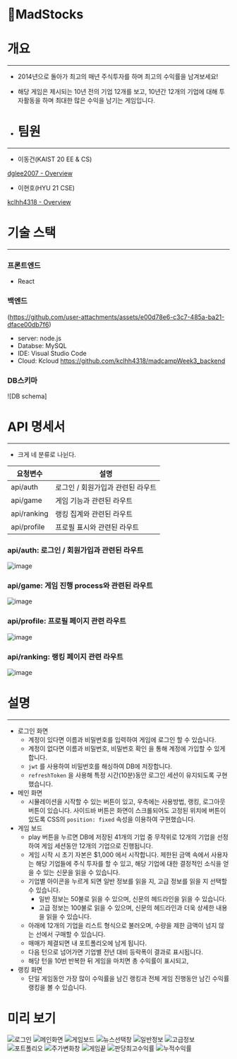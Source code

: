 # 🤑MadStocks

# 개요

---

- 2014년으로 돌아가 최고의 매년 주식투자를 하며 최고의 수익률을 남겨보세요!
- 해당 게임은 제시되는 10년 전의 기업 12개를 보고, 10년간 12개의 기업에 대해 투자활동을 하며 최대한 많은 수익을 남기는 게임입니다.

- # 팀원

---

- 이동건(KAIST 20 EE & CS)

[dglee2007 - Overview](https://github.com/dglee2007)

- 이현호(HYU 21 CSE)

[kclhh4318 - Overview](https://github.com/kclhh4318)

# 기술 스택

---

### 프론트엔드

- React

    

### 백엔드 
(https://github.com/user-attachments/assets/e00d78e6-c3c7-485a-ba21-dface00db7f6)
- server: node.js
- Databse: MySQL
- IDE: Visual Studio Code
- Cloud: Kcloud
https://github.com/kclhh4318/madcampWeek3_backend
### DB스키마
![DB schema]

# API 명세서

---

- 크게 네 분류로 나뉜다.

| 요청변수 | 설명 |
| --- | --- |
| api/auth | 로그인 / 회원가입과 관련된 라우트 |
| api/game | 게임 기능과 관련된 라우트 |
| api/ranking | 랭킹 집계와 관련된 라우트 |
| api/profile | 프로필 표시와 관련된 라우트 |

### api/auth: 로그인 / 회원가입과 관련된 라우트
![image](https://github.com/user-attachments/assets/3e58c63d-5143-423e-aff5-9117a3568f38)

### api/game: 게임 진행 process와 관련된 라우트
![image](https://github.com/user-attachments/assets/bcd462fc-1655-4117-8aec-3997fb1d47e7)

### api/profile: 프로필 페이지 관련 라우트
![image](https://github.com/user-attachments/assets/e7abb1ec-70d0-414e-a7fc-cacdb5f3049a)

### api/ranking: 랭킹 페이지 관련 라우트
![image](https://github.com/user-attachments/assets/061381b1-6b85-4ad4-867d-2c3db11777b8)

# 설명

---

- 로그인 화면
    - 계정이 있다면 이름과 비밀번호를 입력하여 게임에 로그인 할 수 있습니다.
    - 계정이 없다면 이름과 비밀번호, 비밀번호 확인 을 통해 계정에 가입할 수 있게 합니다.
    - `jwt` 를 사용하여 비밀번호를 해싱하여 DB에 저장합니다.
    - `refreshToken` 을 사용해 특정 시간(10분)동안 로그인 세션이 유지되도록 구현했습니다.
- 메인 화면
    - 시뮬레이션을 시작할 수 있는 버튼이 있고, 우측에는 사용방법, 랭킹, 로그아웃 버튼이 있습니다. 사이드바 버튼은 화면이 스크롤되어도 고정된 위치에 버튼이 있도록 CSS의  `position: fixed` 속성을 이용하여 구현했습니다.
- 게임 보드
    - play 버튼을 누르면 DB에 저장된 41개의 기업 중 무작위로 12개의 기업을 선정하여 게임 세션동안 12개의 기업으로 진행됩니다.
    - 게임 시작 시 초기 자본은 $1,000 에서 시작합니다. 제한된 금액 속에서 사용자는 해당 기업들에 주식 투자를 할 수 있고, 해당 기업에 대한 결정적인 소식을 얻을 수 있는 신문을 읽을 수 있습니다.
    - 기업별 아이콘을 누르게 되면 일반 정보를 읽을 지, 고급 정보를 읽을 지 선택할 수 있습니다.
        - 일반 정보는 50불로 읽을 수 있으며, 신문의 헤드라인을 읽을 수 있습니다.
        - 고급 정보는 100불로 읽을 수 있으며, 신문의 헤드라인과 더욱 상세한 내용을 읽을 수 있습니다.
    - 아래에 12개의 기업을 리스트 형식으로 불러오며, 수량을 제한 금액이 넘지 않는 선에서 구매할 수 있습니다.
    - 매매가 체결되면 내 포트폴리오에 남게 됩니다.
    - 다음 턴으로 넘어가면 기업별 전년 대비 등락폭이 결과로 표시됩니다.
    - 해당 턴을 10번 반복한 뒤 게임을 마치면 총 수익률이 표시되고,
- 랭킹 화면
    - 단일 게임동안 가장 많이 수익률을 남긴 랭킹과 전체 게임 진행동안 남긴 수익률 랭킹을 볼 수 있습니다.
 
# 미리 보기
![로그인](https://github.com/user-attachments/assets/4537ff62-0073-4bb3-ac58-51390a975ff3)
![메인화면](https://github.com/user-attachments/assets/841f6f3d-0674-4013-abbb-4c6f6cb0b36c)
![게임보드](https://github.com/user-attachments/assets/7e228203-5381-4992-9bd0-dd1268ccc357)
![뉴스선택창](https://github.com/user-attachments/assets/8604edce-f3fa-4946-88bb-b02a44efd49c)
![일반정보](https://github.com/user-attachments/assets/5301bba1-f3c5-4264-8a3e-8109fd89e9b1)
![고급정보](https://github.com/user-attachments/assets/d310898c-8fa0-4e16-93f2-fe9726539314)
![포트폴리오](https://github.com/user-attachments/assets/6f5768eb-bd16-48bf-b0e4-0b4da2fbcdea)
![주가변화창](https://github.com/user-attachments/assets/ec6044cb-035a-45d0-bb10-e22b43e43956)
![게임끝](https://github.com/user-attachments/assets/617efad9-a0f8-40d0-ab61-ba6725488cf6)
![판당최고수익률](https://github.com/user-attachments/assets/b4156fd6-acb5-4a98-9678-f60b56f63101)
![누적수익률](https://github.com/user-attachments/assets/38b200c0-536f-4683-b94d-a2b33f2103dd)
